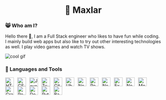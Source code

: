 <div align="center"><h1>🤖 Maxlar</h1></div>

### 😸 Who am I?

Hello there 👋, I am a Full Stack engineer who likes to have fun while coding. I mainly build web apps but also like to try out other interesting technologies as well. I play video games and watch TV shows.

![cool gif](https://cdnb.artstation.com/p/assets/images/images/048/282/733/original/exceptrea-gamerroom-1-revisioned-0.gif?1649761105)

### 🧰 Languages and Tools

<img align="left" alt="HTML" width="28px" style="padding-right:8px;" src="https://cdn.jsdelivr.net/gh/devicons/devicon/icons/html5/html5-plain.svg" />

<img align="left" alt="CSS" width="28px" style="padding-right:8px;" src="https://cdn.jsdelivr.net/gh/devicons/devicon/icons/css3/css3-plain.svg" />

<img align="left" alt="JavaScript" width="28px" style="padding-right:8px;" src="https://cdn.jsdelivr.net/gh/devicons/devicon/icons/javascript/javascript-plain.svg" />

<img align="left" alt="TypeScript" width="28px" style="padding-right:8px;" src="https://cdn.jsdelivr.net/gh/devicons/devicon/icons/typescript/typescript-plain.svg" />

<img align="left" alt="Git" width="28px" style="padding-right:8px;" src="https://cdn.jsdelivr.net/gh/devicons/devicon/icons/git/git-original.svg" />

<img align="left" alt="Ubuntu" width="28px" style="padding-right:8px;" src="https://cdn.jsdelivr.net/gh/devicons/devicon/icons/ubuntu/ubuntu-plain.svg" />

<img align="left" alt="Nodejs" width="28px" style="padding-right:8px;" src="https://cdn.jsdelivr.net/gh/devicons/devicon/icons/nodejs/nodejs-original.svg" />

<img align="left" alt="React" width="28px" style="padding-right:8px;" src="https://cdn.jsdelivr.net/gh/devicons/devicon/icons/react/react-original.svg" />

<img align="left" alt="Nextjs" width="28px" style="padding-right:8px;" src="https://cdn.jsdelivr.net/gh/devicons/devicon/icons/nextjs/nextjs-line.svg" />

<img align="left" alt="Express" width="28px" style="padding-right:8px;" src="https://cdn.jsdelivr.net/gh/devicons/devicon/icons/express/express-original.svg" />

<img align="left" alt="Nestjs" width="28px" style="padding-right:8px;" src="https://cdn.jsdelivr.net/gh/devicons/devicon/icons/nestjs/nestjs-plain.svg" />

<img align="left" alt="MongoDB" width="28px" style="padding-right:8px;" src="https://cdn.jsdelivr.net/gh/devicons/devicon/icons/mongodb/mongodb-original.svg" />

<img align="left" alt="Graphql" width="28px" style="padding-right:8px;" src="https://cdn.jsdelivr.net/gh/devicons/devicon/icons/graphql/graphql-plain.svg" />

<img align="left" alt="PostgreSQL" width="28px" style="padding-right:8px;" src="https://cdn.jsdelivr.net/gh/devicons/devicon/icons/postgresql/postgresql-plain.svg" />

<img align="left" alt="Docker" width="28px" style="padding-right:8px;" src="https://cdn.jsdelivr.net/gh/devicons/devicon/icons/docker/docker-original.svg" />

<img align="left" alt="Python" width="28px" style="padding-right:8px;" src="https://cdn.jsdelivr.net/gh/devicons/devicon/icons/python/python-original.svg" />

<img align="left" alt="Bash" width="28px" style="padding-right:8px;" src="https://cdn.jsdelivr.net/gh/devicons/devicon/icons/bash/bash-plain.svg" />

<br />
